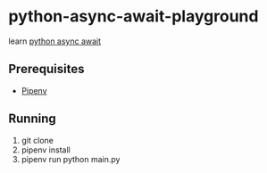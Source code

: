 # python-async-await-playground

learn [python async await](https://docs.python.org/3/library/asyncio-task.html)

## Prerequisites

* [Pipenv](https://pipenv.kennethreitz.org/)

## Running

1. git clone
1. pipenv install
1. pipenv run python main.py